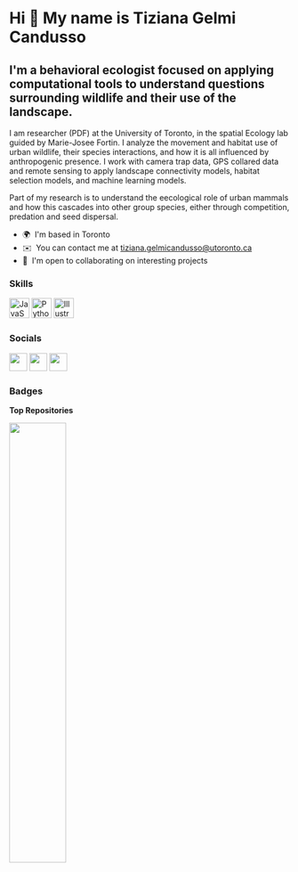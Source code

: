 Hi 👋 My name is Tiziana Gelmi Candusso
=======================================

I'm a behavioral ecologist focused on applying computational tools to understand questions surrounding wildlife and their use of the landscape.
-------------------------------------------------------------------------------------------------------------

I am researcher (PDF) at the University of Toronto, in the spatial Ecology lab guided by Marie-Josee Fortin. I analyze the movement and habitat use of urban wildlife, their species interactions, and how it is all influenced by anthropogenic presence. I work with camera trap data, GPS collared data and remote sensing to apply landscape connectivity models, habitat selection models, and machine learning models. 

Part of my research is to understand the eecological role of urban mammals and how this cascades into other group species, either through competition, predation and seed dispersal.

* 🌍  I'm based in Toronto
* ✉️  You can contact me at [tiziana.gelmicandusso@utoronto.ca](mailto:tiziana.gelmicandusso@utoronto.ca)
* 🤝  I'm open to collaborating on interesting projects

### Skills


<p align="left">
<a href="https://developer.mozilla.org/en-US/docs/Web/JavaScript" target="_blank" rel="noreferrer"><img src="https://raw.githubusercontent.com/danielcranney/readme-generator/main/public/icons/skills/javascript-colored.svg" width="36" height="36" alt="JavaScript" /></a>
<a href="https://www.python.org/" target="_blank" rel="noreferrer"><img src="https://raw.githubusercontent.com/danielcranney/readme-generator/main/public/icons/skills/python-colored.svg" width="36" height="36" alt="Python" /></a>
<a href="adobe.com/uk/products/illustrator.html" target="_blank" rel="noreferrer"><img src="https://raw.githubusercontent.com/danielcranney/readme-generator/main/public/icons/skills/illustrator-colored.svg" width="36" height="36" alt="Illustrator" /></a>
</p>


### Socials

<p align="left"> <a href="https://www.github.com/tgelmi-candusso" target="_blank" rel="noreferrer"><img src="https://raw.githubusercontent.com/danielcranney/readme-generator/main/public/icons/socials/github.svg" width="32" height="32" /></a> <a href="https://www.linkedin.com/in/tagcandusso" target="_blank" rel="noreferrer"><img src="https://raw.githubusercontent.com/danielcranney/readme-generator/main/public/icons/socials/linkedin.svg" width="32" height="32" /></a> <a href="https://www.twitter.com/UrbanZoochory" target="_blank" rel="noreferrer"><img src="https://raw.githubusercontent.com/danielcranney/readme-generator/main/public/icons/socials/twitter.svg" width="32" height="32" /></a></p>

### Badges

<b>Top Repositories</b>

<div width="100%" align="center"><a href="https://github.com/tgelmi-candusso/Omniscape_tutorial" align="left"><img align="left" width="45%" src="https://github-readme-stats.vercel.app/api/pin/?username=tgelmi-candusso&repo=Omniscape_tutorial&title_color=0891b2&text_color=ffffff&icon_color=0891b2&bg_color=1c1917&hide_border=true&locale=en" /></a></div><br /><br /><br /><br /><br /><br /><br />
